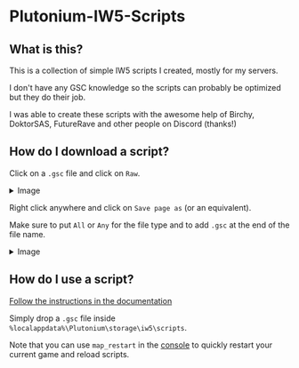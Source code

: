 # Plutonium-IW5-Scripts

## What is this?

This is a collection of simple IW5 scripts I created, mostly for my servers.

I don't have any GSC knowledge so the scripts can probably be optimized but they do their job.

I was able to create these scripts with the awesome help of Birchy, DoktorSAS, FutureRave and other people on Discord (thanks!)

## How do I download a script?

Click on a `.gsc` file and click on `Raw`.
<details>
  <summary>Image</summary>
  
  ![image](https://user-images.githubusercontent.com/55228336/153304575-9ee2e2ae-9bcf-437a-a2f1-cc65087f238f.png)
  ![image](https://user-images.githubusercontent.com/55228336/153305132-3405c97a-9ad4-49fe-b764-5fdb1e194386.png)
</details>

Right click anywhere and click on `Save page as` (or an equivalent). 

Make sure to put `All` or `Any` for the file type and to add `.gsc` at the end of the file name.
<details>
  <summary>Image</summary>
  
  ![image](https://user-images.githubusercontent.com/55228336/153305302-2bb87264-2ec5-4ea5-ac70-0e96b61ab2f7.png)
</details>





## How do I use a script?

[Follow the instructions in the documentation](https://plutonium.pw/docs/modding/loading-mods/#iw5)

Simply drop a `.gsc` file inside `%localappdata%\Plutonium\storage\iw5\scripts`.

Note that you can use `map_restart` in the [console](https://plutonium.pw/docs/opening-console/) to quickly restart your current game and reload scripts.
